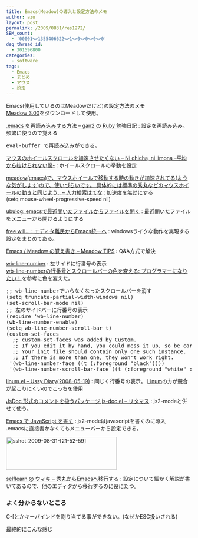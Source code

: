 ```yaml
---
title: Emacs(Meadow)の導入と設定方法のメモ
author: azu
layout: post
permalink: /2009/0831/res1272/
SBM_count:
  - '00001<>1355406622<>1<>0<>0<>0<>0'
dsq_thread_id:
  - 301596800
categories:
  - software
tags:
  - Emacs
  - まとめ
  - マウス
  - 設定
---
```

Emacs(使用しているのはMeadowだけど)の設定方法のメモ   
[Meadow 3.00][1]をダウンロードして使用。

<!--more-->



[.emacs を再読み込みする方法 &#8211; gan2 の Ruby 勉強日記][2]
:   設定を再読み込み。  
    頻繁に使うので覚える

<pre>eval-buffer で再読み込みができる。</pre>

[マウスのホイールスクロールを加速させたくない &#8211; Ni chicha, ni limona -平均から抜けられない僕-][3]
:   ホイールスクロールの挙動を設定

[meadow(emacs)で、マウスホイールで移動する時の動きが加速されてる(ような気がします)ので、使いづらいです。 具体的には標準の秀丸などのマウスホイールの動きと同じよう.. &#8211; 人力検索はてな][4]
:   加速度を無効にする  
    (setq mouse-wheel-progressive-speed nil) 

[ubulog: emacsで最近開いたファイルからファイルを開く][5]
:   最近開いたファイルをメニューから開けるようにする

[free will&#8230; : エディタ難民からEmacs統一へ][6]
:   windowsライクな動作を実現する設定をまとめてある。

[Emacs / Meadow の覚え書き &#8211; Meadow TIPS][7]
:   Q&A方式で解決

[wb-line-number][8]
:   左サイドに行番号の表示  
    [wb-line-numberの行番号とスクロールバーの色を変える: プログラマーになりたい！][9]を参考に色を変えた。

<pre>;; wb-line-numberでいらなくなったスクロールバーを消す
(setq truncate-partial-width-windows nil)
(set-scroll-bar-mode nil)
;; 左のサイドバーに行番号の表示
(require 'wb-line-number)
(wb-line-number-enable)
(setq wb-line-number-scroll-bar t)
(custom-set-faces
  ;; custom-set-faces was added by Custom.
  ;; If you edit it by hand, you could mess it up, so be careful.
  ;; Your init file should contain only one such instance.
  ;; If there is more than one, they won't work right.
 '(wb-line-number-face ((t (:foreground "black"))))
 '(wb-line-number-scroll-bar-face ((t (:foreground "white" :background "LightGray")))))</pre>

[linum.el &#8211; Ussy Diary(2008-05-19)][10]
:   同じく行番号の表示。 [Linum][11]の方が競合が起こりにくいのでこっちを使用

[JsDoc 形式のコメントを扱うパッケージ js-doc.el &#8211; リタマス][12]
:   js2-modeと併せて使う。 

[Emacs で JavaScript を書く][13]
:   js2-modeはjavascriptを書くのに導入  
    .emacsに直接書かなくてもメニューバーから設定できる。 

[<img class="alignnone size-medium wp-image-1291" title="sshot-2009-08-31-[21-52-59]" src="http://wordpress.local/wp-content/uploads/2009/08/sshot-2009-08-31-21-52-59-300x89.png" alt="sshot-2009-08-31-[21-52-59]" width="300" height="89" />][14]

[selflearn @ ウィキ &#8211; 秀丸からEmacsへ移行する][15]
:   設定について細かく解説が書いてあるので、他のエディタから移行するのに役にたつ。 

### よく分からないところ

C-[とかキーバインドを割り当てる事ができない。(なぜかESC扱いされる)

最終的にこんな感じ

 [1]: http://www.meadowy.org/meadow/wiki/%E3%83%80%E3%82%A6%E3%83%B3%E3%83%AD%E3%83%BC%E3%83%89
 [2]: http://d.hatena.ne.jp/gan2/20070704/1183522644 ".emacs を再読み込みする方法 - gan2 の Ruby 勉強日記"
 [3]: http://d.hatena.ne.jp/paella/20080930/1222761237 "マウスのホイールスクロールを加速させたくない - Ni chicha, ni limona -平均から抜けられない僕-"
 [4]: http://q.hatena.ne.jp/1216305093 "meadow(emacs)で、マウスホイールで移動する時の動きが加速されてる(ような気がします)ので、使いづらいです。 具体的には標準の秀丸などのマウスホイールの動きと同じよう.. - 人力検索はてな"
 [5]: http://ubulog.blogspot.com/2007/06/emacs.html "ubulog: emacsで最近開いたファイルからファイルを開く"
 [6]: http://cave.under.jp/_contents/emacs.html "free will... : エディタ難民からEmacs統一へ"
 [7]: http://www.fan.gr.jp/%7Ering/Meadow/meadow.html "Emacs / Meadow の覚え書き - Meadow TIPS"
 [8]: http://homepage1.nifty.com/blankspace/emacs/wb-line-number.html "wb-line-number"
 [9]: http://www-section.cocolog-nifty.com/blog/2008/10/wb-line-number-.html
 [10]: http://www.pshared.net/diary/20080519.html "linum.el - Ussy Diary(2008-05-19)"
 [11]: http://stud4.tuwien.ac.at/%7Ee0225855/linum/linum.html
 [12]: http://d.hatena.ne.jp/mooz/20090820/p1 "JsDoc 形式のコメントを扱うパッケージ js-doc.el - リタマス"
 [13]: http://8-p.info/emacs-javascript.html "Emacs で JavaScript を書く"
 [14]: http://wordpress.local/wp-content/uploads/2009/08/sshot-2009-08-31-21-52-59.png
 [15]: http://www23.atwiki.jp/selflearn/pages/41.html "selflearn @ ウィキ - 秀丸からEmacsへ移行する"